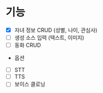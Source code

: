 # 기능
- [x] 자녀 정보 CRUD (성별, 나이, 관심사)
- [ ] 생성 소스 입력 (텍스트, 이미지)
- [ ] 동화 CRUD
+ 옵션
- [ ] STT
- [ ] TTS
- [ ] 보이스 클로닝